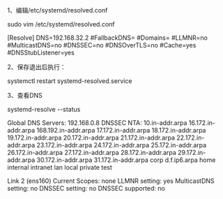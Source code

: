 1、编辑/etc/systemd/resolved.conf


sudo vim /etc/systemd/resolved.conf

[Resolve]
DNS=192.168.32.2
#FallbackDNS=
#Domains=
#LLMNR=no
#MulticastDNS=no
#DNSSEC=no
#DNSOverTLS=no
#Cache=yes
#DNSStubListener=yes

2、保存退出后执行：

systemctl restart systemd-resolved.service

3、查看DNS

systemd-resolve --status

Global
         DNS Servers: 192.168.0.8
          DNSSEC NTA: 10.in-addr.arpa
                      16.172.in-addr.arpa
                      168.192.in-addr.arpa
                      17.172.in-addr.arpa
                      18.172.in-addr.arpa
                      19.172.in-addr.arpa
                      20.172.in-addr.arpa
                      21.172.in-addr.arpa
                      22.172.in-addr.arpa
                      23.172.in-addr.arpa
                      24.172.in-addr.arpa
                      25.172.in-addr.arpa
                      26.172.in-addr.arpa
                      27.172.in-addr.arpa
                      28.172.in-addr.arpa
                      29.172.in-addr.arpa
                      30.172.in-addr.arpa
                      31.172.in-addr.arpa
                      corp
                      d.f.ip6.arpa
                      home
                      internal
                      intranet
                      lan
                      local
                      private
                      test

Link 2 (ens160)
      Current Scopes: none
       LLMNR setting: yes
MulticastDNS setting: no
      DNSSEC setting: no
    DNSSEC supported: no


